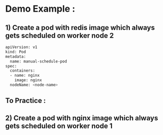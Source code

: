 
# Demo Example :

## 1) Create a pod with redis image which always gets scheduled on worker node 2

```bash
apiVersion: v1
kind: Pod
metadata:
  name: manual-schedule-pod
spec:
  containers:
  - name: nginx
    image: nginx
  nodeName: <node-name>
```

## To Practice :

## 2) Create a pod with nginx image which always gets scheduled on worker node 1
